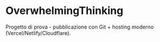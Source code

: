 # OverwhelmingThinking 
Progetto di prova - pubblicazione con Git + hosting moderno (Vercel/Netlify/Cloudflare).